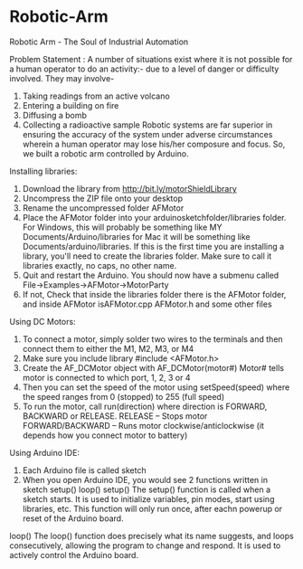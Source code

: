 # Robotic-Arm

Robotic Arm - The Soul of Industrial Automation

Problem Statement : A number of situations exist where it is not possible for a human operator to do an activity:- due to a level of danger or difficulty involved. They may involve-
1. Taking readings from an active volcano
2. Entering a building on fire
3. Diffusing a bomb
4. Collecting a radioactive sample
Robotic systems are far superior in ensuring the accuracy of the system under adverse circumstances wherein a human operator may lose his/her composure and focus. So, we built a robotic arm controlled by Arduino.

Installing libraries:
1. Download the library from http://bit.ly/motorShieldLibrary
2. Uncompress the ZIP file onto your desktop
3. Rename the uncompressed folder AFMotor
4. Place the AFMotor folder into your arduinosketchfolder/libraries folder. For Windows, this will probably be something like MY Documents/Arduino/libraries for Mac it will be something like Documents/arduino/libraries. If this is the first time you are installing a library, you'll need to create the libraries folder. Make sure to call it libraries exactly, no caps, no other name.
5. Quit and restart the Arduino. You should now have a submenu called File->Examples->AFMotor->MotorParty
6. If not, Check that inside the libraries folder there is the AFMotor folder, and inside AFMotor isAFMotor.cpp AFMotor.h and some other files

Using DC Motors:
1. To connect a motor, simply solder two wires to the terminals and then connect them to either the M1, M2, M3, or M4
2. Make sure you include library
#include <AFMotor.h>
3. Create the AF_DCMotor object with AF_DCMotor(motor#)
Motor# tells motor is connected to which port, 1, 2, 3 or 4
4. Then you can set the speed of the motor using setSpeed(speed) where the speed ranges from 0 (stopped) to 255 (full speed)
5. To run the motor, call run(direction) where direction is FORWARD, BACKWARD or RELEASE.
   RELEASE – Stops motor
   FORWARD/BACKWARD – Runs motor clockwise/anticlockwise (it depends how you connect motor to battery)

Using Arduino IDE:
1. Each Arduino file is called sketch 
2. When you open Arduino IDE, you would see 2 functions written in sketch
   setup()
   loop()
setup()
	The setup() function is called when a sketch starts. It is used to initialize variables, pin 	modes, start using libraries, etc. This function will only run once, after eachn powerup or reset of the Arduino 
  board.

loop()
	The loop() function does precisely what its name suggests, and loops consecutively, allowing the program to change and respond. It is used to actively control the Arduino board. 






